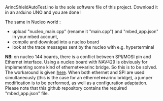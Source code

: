 
ArincShieldAutoTest.ino is the sole software file of this project.
Download it in an arduino UNO and you are done !

The same in Nucleo world :
* upload "nucleo_main.cpp" (rename it "main.cpp") and "mbed_app.json" in your mbed account,
* compile and download into a nucleo board
* look at the trace messages sent by the nucleo with e.g. hyperterminal

**NB**: on nucleo 144 boards, there is a conflict between SPI/MOSI pin and Ethernet interface.
Using a nucleo board with NAV429 is obviously for implementing some kind of ethernet<=>arinc bridge. So this is to be solved.
The workaround is given [here](https://os.mbed.com/teams/ST/wiki/Nucleo-144pins-ethernet-spi-conflict).
When both ethernet and SPI are used simultaneously (this is the case for an ethernet<=>arinc bridge), a jumper modification is to be performed, as well as a configuration adaptation.
Please note that this github repository contains the required "mbed_app.json" file.
